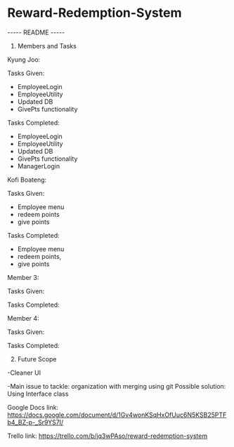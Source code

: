 # Reward-Redemption-System
----- README -----

1. Members and Tasks

Kyung Joo: 

Tasks Given: 
- EmployeeLogin
- EmployeeUtility
- Updated DB
- GivePts functionality

Tasks Completed:
- EmployeeLogin
- EmployeeUtility
- Updated DB
- GivePts functionality
- ManagerLogin

Kofi Boateng: 

Tasks Given: 
- Employee menu
- redeem points
- give points

Tasks Completed: 
- Employee menu
- redeem points,
- give points

Member 3: 

Tasks Given:

Tasks Completed:

Member 4: 

Tasks Given:

Tasks Completed:


2. Future Scope

-Cleaner UI

-Main issue to tackle: organization with merging using git
  Possible solution: Using Interface class


Google Docs link: https://docs.google.com/document/d/1Gv4wonKSqHxOfUuc6N5KSB25PTFb4_BZ-p-_Sr9YS7I/

Trello link: https://trello.com/b/jq3wPAso/reward-redemption-system



